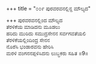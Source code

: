 +++
title = "೦೦೯ ಪುರವರವನಲ್ಲಿನ್ದ ಮೌಲ್ಯದ"

+++
ಪುರವರವನಲ್ಲಿಂದ ಮೌಲ್ಯದ  
ತೆರಳಿಕೆಯ ಮಾಡಿದನು ಮೂಡಲು  
ಹರಿದು ಮುರಿದು ಸಮುದ್ರಸೇನನ ಸರ್ವಗವತೆಯಲಿ  
ತೆರಳಿಕೆಯಲ್ಲಿಂದಿಂದ್ರ ಸೇನನ  
ನೊರೆಸಿ ಭಂಡಾರವನು ಹೇರಿಸಿ  
ಮರಳಿ ವಂಗನನಪ್ಪಳಿಸಿದನು ಲುಬ್ಧಕರು ಸಹಿತ     ॥9॥